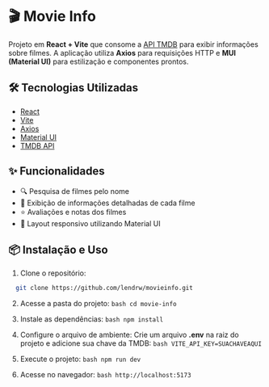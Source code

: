 # 🎬 Movie Info 
Projeto em **React + Vite** que consome a [API TMDB](https://www.themoviedb.org/documentation/api) para exibir informações sobre filmes. A aplicação utiliza **Axios** para requisições HTTP e **MUI (Material UI)** para estilização e componentes prontos. 

## 🛠 Tecnologias Utilizadas 
- [React](https://reactjs.org/) 
- [Vite](https://vitejs.dev/) 
- [Axios](https://axios-http.com/) 
- [Material UI](https://mui.com/) 
- [TMDB API](https://www.themoviedb.org/documentation/api) 

## ✨ Funcionalidades 
- 🔍 Pesquisa de filmes pelo nome 
- 📄 Exibição de informações detalhadas de cada filme 
- ⭐ Avaliações e notas dos filmes 
- 🎨 Layout responsivo utilizando Material UI 

## 📦 Instalação e Uso 
1. Clone o repositório: 
  ```bash 
    git clone https://github.com/lendrw/movieinfo.git 
  ``` 

2. Acesse a pasta do projeto: 
```bash cd movie-info ``` 

3. Instale as dependências: 
```bash npm install ``` 

4. Configure o arquivo de ambiente: 
Crie um arquivo **.env** na raiz do projeto e adicione sua chave da TMDB: 
```bash VITE_API_KEY=SUACHAVEAQUI ``` 

5. Execute o projeto: 
```bash npm run dev ``` 

6. Acesse no navegador: 
```bash http://localhost:5173 ``` 

